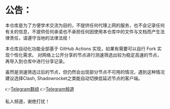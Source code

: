 # 公告：

本仓库是为了方便学术交流为目的，不提供任何代理上网的服务，也不会记录任何有关的信息，不提供任何承诺也不承担任何因使用本仓库中的文件与文档而产生法律责任，请遵守当地的法律法规！

本仓库自动化功能全部基于 GitHub Actions 实现，如果有需要可以自行 Fork 实现个性化需求。
对网络上公开分享的节点进行测速筛选出较为稳定高速的节点，再导入到仓库中进行分享记录。

虽然是测速筛选过后的节点，但仍然会出现部分节点不可用的情况，遇到这种情况建议选择Clash, Shadowrocket之类能自动切换低延迟节点的客户端。

👉[Telegram群组](http://t.me/PapaLaozi) 
👉[Telegram频道](http://t.me/PoorTaoist) 

私人频道，谢绝打扰！
